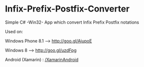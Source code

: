 # Infix-Prefix-Postfix-Converter

Simple C# -Win32- App which convert Infix Prefix Postfix notations


Used on:

Windows Phone 8.1  --> http://goo.gl/AjupoE

Windows 8  --> http://goo.gl/uzdFpg

Android (Xamarin) : [/XamarinAndroid](/XamarinAndroid)
